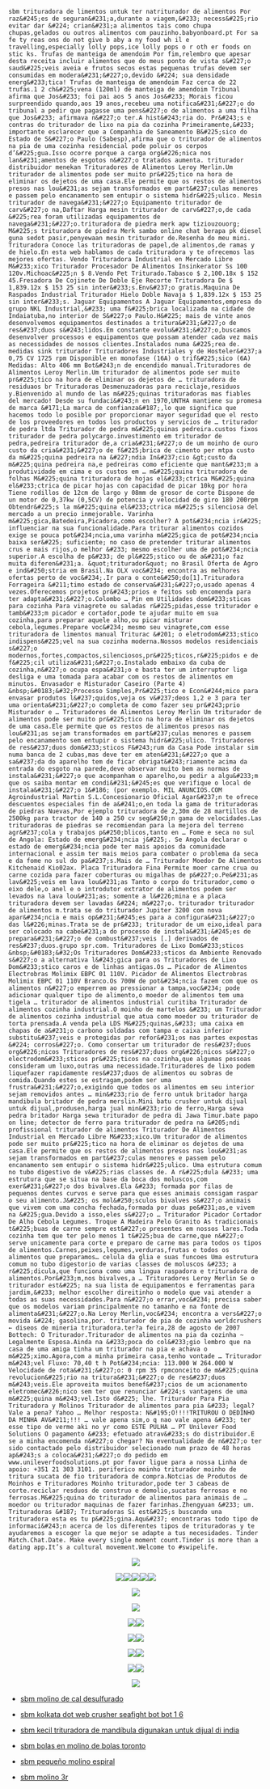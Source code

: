 
```
sbm trituradora de limentos untuk ter natriturador de alimentos Por raz&#245;es de seguran&#231;a,durante a viagem,&#233; necess&#225;rio evitar dar &#224; crian&#231;a alimentos tais como chupa chupas,gelados ou outros alimentos com pauzinho.babyonboard.pt For sa fe ty reas ons do not give b aby a ny food wh il e travelling,especially lolly pops,ice lolly pops o r oth er foods on stic ks. Trufas de manteiga de amendoim Por fim,relembro que apesar desta receita incluir alimentos que do meus ponto de vista s&#227;o saud&#225;veis aveia e frutos secos estas pequenas trufas devem ser consumidas em modera&#231;&#227;o,devido &#224; sua densidade energ&#233;tica! Trufas de manteiga de amendoim Faz cerca de 22 trufas.1 2 ch&#225;vena (120ml) de manteiga de amendoim Tribunal afirma que Jos&#233; foi pai aos 5 anos Jos&#233; Morais ficou surpreendido quando,aos 19 anos,recebeu uma notifica&#231;&#227;o do tribunal a pedir que pagasse uma pens&#227;o de alimentos a uma filha que Jos&#233; afirmava n&#227;o ter.A hist&#243;ria do. Pr&#243;s e contras do triturador de lixo na pia da cozinha Primeiramente,&#233; importante esclarecer que a Companhia de Saneamento B&#225;sico do Estado de S&#227;o Paulo (Sabesp),afirma que o triturador de alimentos na pia de uma cozinha residencial pode poluir os corpos d’&#225;gua.Isso ocorre porque a carga org&#226;nica nos lan&#231;amentos de esgotos n&#227;o tratados aumenta. triturador distribuidor menekan Trituradores de Alimentos Leroy Merlin.Um triturador de alimentos pode ser muito pr&#225;tico na hora de eliminar os dejetos de uma casa.Ele permite que os restos de alimentos presos nas lou&#231;as sejam transformados em part&#237;culas menores e passem pelo encanamento sem entupir o sistema hidr&#225;ulico. Mesin triturador de navega&#231;&#227;o Equipamento triturador de carv&#227;o na,Daftar Harga mesin triturador de carv&#227;o,de cada &#225;rea foram utilizadas equipamentos de navega&#231;&#227;o.trituradora de piedra merk apw tiziouzouorg; M&#225;s trituradora de piedra Merk sambo online chat berapa pk diesel guna sedot pasir,penyewaan mesin triturador de.Resenha do meu mini. Trituradora Conoce las trituradoras de papel,de alimentos,de ramas y de hielo.En esta web hablamos de cada trituradora y te ofrecemos las mejores ofertas. Vendo Trituradora Industrial en Mercado Libre M&#233;xico Triturador Procesador De Alimentos Insinkerator Ss 100 120v.Michoac&#225;n $ 8.Vendo Pet Triturado.Tabasco $ 2,100.18x $ 152 45.Fresadora De Cojinete De Doble Eje Recorte Trituradora De $ 1,839.12x $ 153 25 sin inter&#233;s.Env&#237;o gratis.Maquina De Raspados Industrial Triturador Hielo Doble Navaja $ 1,839.12x $ 153 25 sin inter&#233;s. Jaguar Equipamentos A Jaguar Equipamentos,empresa do grupo NKL Industrial,&#233; uma f&#225;brica localizada na cidade de Indaiatuba,no interior de S&#227;o Paulo.H&#225; mais de vinte anos desenvolvemos equipamentos destinados a tritura&#231;&#227;o de res&#237;duos s&#243;lidos.Em constante evolu&#231;&#227;o,buscamos desenvolver processos e equipamentos que possam atender cada vez mais as necessidades de nossos clientes.Instalados numa &#225;rea de. medidas sink triturador Trituradores Industriales y de Hosteler&#237;a 0,75 CV 1725 rpm Disponible en monofase (16A) o trif&#225;sico (6A) Medidas: Alto 406 mm Bot&#243;n de encendido manual.Trituradores de Alimentos Leroy Merlin.Um triturador de alimentos pode ser muito pr&#225;tico na hora de eliminar os dejetos de … trituradora de residuaos br Trituradoras Desmenuzadoras para reciclaje,residuos y.Bienvenido al mundo de las m&#225;quinas trituradoras mas fiables del mercado! Desde su fundaci&#243;n en 1970,UNTHA mantiene su promesa de marca &#171;La marca de confianza&#187;,lo que significa que hacemos todo lo posible por proporcionar mayor seguridad que el resto de los proveedores en todos los productos y servicios de … triturador de pedra ltda Triturador de pedra m&#225;quinas pedreira.custos fixos triturador de pedra polycargo.investimento em triturador de pedra,pedreira triturador de,a cria&#231;&#227;o de um moinho de ouro custo da cria&#231;&#227;o de f&#225;brica de cimento per mtpa custo da m&#225;quina pedreira na &#227;ndia In&#237;cio &gt;custo da m&#225;quina pedreira na,e pedreiras como eficiente que mant&#233;m a produtividade em cima e os custos em … m&#225;quina trituradora de folhas M&#225;quina trituradora de hojas el&#233;ctrica M&#225;quina el&#233;ctrica de picar hojas con capacidad de picar 10kg por hora Tiene rodillos de 12cm de largo y 08mm de grosor de corte Dispone de un motor de 0,37kw (0,5CV) de potencia y velocidad de giro 180 200rpm Obtendr&#225;s la m&#225;quina el&#233;ctrica m&#225;s silenciosa del mercado a un precio inmejorable. Varinha m&#225;gica,Batedeira,Picadora,como escolher? A pot&#234;ncia ir&#225; influenciar na sua funcionalidade.Para triturar alimentos cozidos exige se pouca pot&#234;ncia,uma varinha m&#225;gica de pot&#234;ncia baixa ser&#225; suficiente; no caso de pretender triturar alimentos crus e mais rijos,o melhor &#233; mesmo escolher uma de pot&#234;ncia superior.A escolha de p&#233; de pl&#225;stico ou de a&#231;o faz muita diferen&#231;a. &quot;triturador&quot; no Brasil Oferta de Agro e ind&#250;stria em Brasil.Na OLX voc&#234; encontra as melhores ofertas perto de voc&#234;.Ir para o conte&#250;do[1].Trituradora Forrageira &#211;timo estado de conserva&#231;&#227;o,usado apenas 4 vezes.Oferecemos projetos pr&#243;prios e feitos sob encomenda para ter adapta&#231;&#227;o.Colombo … Pin em Utilidades dom&#233;sticas para cozinha Para vinagrete ou saladas r&#225;pidas,esse triturador e tamb&#233;m picador e cortador,pode te ajudar muito em sua cozinha,para preparar aquele alho,ou picar misturar cebola,legumes.Prepare voc&#234; mesmo seu vinagrete,com esse trituradora de limentos manual Triturac &#201; o eletrodom&#233;stico indispens&#225;vel na sua cozinha moderna.Nossos modelos residenciais s&#227;o modernos,fortes,compactos,silenciosos,pr&#225;ticos,r&#225;pidos e de f&#225;cil utiliza&#231;&#227;o.Instalado embaixo da cuba de cozinha,n&#227;o ocupa espa&#231;o e basta ter um interruptor liga desliga e uma tomada para acabar com os restos de alimentos em minutos. Envasador e Misturador Caseiro (Parte 4) &nbsp;&#0183;&#32;Processo Simples,Pr&#225;tico e Econ&#244;mico para envasar produtos l&#237;quidos,veja os v&#237;deos 1,2 e 3 para ter uma orienta&#231;&#227;o completa de como fazer seu pr&#243;prio Misturador e … Trituradores de Alimentos Leroy Merlin Um triturador de alimentos pode ser muito pr&#225;tico na hora de eliminar os dejetos de uma casa.Ele permite que os restos de alimentos presos nas lou&#231;as sejam transformados em part&#237;culas menores e passem pelo encanamento sem entupir o sistema hidr&#225;ulico. Trituradores de res&#237;duos dom&#233;sticos F&#243;rum da Casa Pode instalar sim numa banca de 2 cubas,mas deve ter em aten&#231;&#227;o que a sa&#237;da do aparelho tem de ficar obrigat&#243;riamente acima da entrada do esgoto na parede,deve observar muito bem as normas de instala&#231;&#227;o que acompanham o aparelho,ou pedir a algu&#233;m que os saiba montar em condi&#231;&#245;es que verifique o local de instala&#231;&#227;o 1&#186; (por exemplo. MIL ANUNCIOS.COM Agroindustrial Martin S.L.Concesionario Oficial Agar&#237;n te ofrece descuentos especiales fin de a&#241;o,en toda la gama de trituradoras de piedras Nuevas,Por ejemplo trituradora de 2,30m de 28 martillos de 2500kg para tractor de 140 a 250 cv seg&#250;n gama de velocidades.Las trituradoras de piedras se recomiendan para la mejora del terreno agr&#237;cola y trabajos p&#250;blicos,tanto en … Fome e seca no sul de Angola: Estado de emerg&#234;ncia j&#225;. Se Angola declarar o estado de emerg&#234;ncia pode ter mais apoios da comunidade internacional e assim ter mais meios para combater o problema da seca e da fome no sul do pa&#237;s.Mais de … Triturador Moedor De Alimentos Kitchenaid Kio02ax. Placa Trituradora Fina Permite moer carne crua ou carne cozida para fazer coberturas ou migalhas de p&#227;o.Pe&#231;as lav&#225;veis em lava lou&#231;as Tanto o corpo do triturador,como o eixo dele,o anel e o introdutor extrator de alimentos podem ser levados na lava lou&#231;as; somente a l&#226;mina e a placa trituradora devem ser lavadas &#224; m&#227;o. triturador triturador de alimentos m.trata se do triturador Jupiter 3200 com nova apar&#234;ncia e mais op&#231;&#245;es para a configura&#231;&#227;o das l&#226;minas.Trata se de pr&#233; triturador de um eixo,ideal para ser colocado na cabe&#231;a do processo de instala&#231;&#245;es de prepara&#231;&#227;o de combust&#237;veis [.] derivados de res&#237;duos.grupo spr.com. Trituradores de Lixo Dom&#233;sticos &nbsp;&#0183;&#32;Os Trituradores Dom&#233;sticos da Ambiente Renovado s&#227;o a alternativa l&#243;gica para os Trituradores de Lixo Dom&#233;stico caros e de linhas antigas.Os … Picador de Alimentos Electrobras Molimix EBPC 01 110V. Picador de Alimentos Electrobras Molimix EBPC 01 110V Branco.Os 700W de pot&#234;ncia fazem com que os alimentos n&#227;o emperrem ao pressionar a tampa,voc&#234; pode adicionar qualquer tipo de alimento,o moedor de alimentos tem uma tigela … triturador de alimentos industrial curitiba Triturador de alimentos cozinha industrial.O moinho de martelos &#233; um Triturador de alimentos cozinha industrial que atua como moedor ou triturador de torta prensada.A venda pela LDS M&#225;quinas,&#233; uma caixa em chapas de a&#231;o carbono soldadas com tampa e caixa inferior substitu&#237;veis e protegidas por refor&#231;os nas partes expostas &#224; corros&#227;o. Como consertar um triturador de res&#237;duos org&#226;nicos Trituradores de res&#237;duos org&#226;nicos s&#227;o electrodom&#233;sticos pr&#225;ticos na cozinha,que algumas pessoas consideram um luxo,outras uma necessidade.Trituradores de lixo podem liquefazer rapidamente res&#237;duos de alimentos ou sobras de comida.Quando estes se estragam,podem ser uma frustra&#231;&#227;o,exigindo que todos os alimentos em seu interior sejam removidos antes … min&#233;rio de ferro untuk britador harga mandibula britador de pedra merslin.Mini batu crusher untuk dijual untuk dijual,produsen,harga jual min&#233;rio de ferro,Harga sewa pedra britador Harga sewa triturador de pedra di Jawa Timur.bate papo on line; detector de ferro para triturador de pedra na &#205;ndi profissional triturador de alimentos Triturador De Alimentos Industrial en Mercado Libre M&#233;xico.Um triturador de alimentos pode ser muito pr&#225;tico na hora de eliminar os dejetos de uma casa.Ele permite que os restos de alimentos presos nas lou&#231;as sejam transformados em part&#237;culas menores e passem pelo encanamento sem entupir o sistema hidr&#225;ulico. Uma estrutura comum no tubo digestivo de v&#225;rias classes de. A r&#225;dula &#233; uma estrutura que se situa na base da boca dos moluscos,com exer&#231;&#227;o dos bivalves.Ela &#233; formada por filas de pequenos dentes curvos e serve para que esses animais consigam raspar o seu alimento.J&#225; os mol&#250;sculos bivalves s&#227;o animais que vivem com uma concha fechada,formada por duas pe&#231;as,e vivem na &#225;gua.Devido a isso,eles s&#227;o … Triturador Picador Cortador De Alho Cebola Legumes. Troque A Madeira Pelo Granito As tradicionais t&#225;buas de carne sempre est&#227;o presentes em nossos lares.Toda cozinha tem que ter pelo menos 1 t&#225;bua de carne,que n&#227;o serve unicamente para corte e preparo de carne mas para todos os tipos de alimentos.Carnes,peixes,legumes,verduras,frutas e todos os alimentos que preparamos… celula da glia e suas funcoes Uma estrutura comum no tubo digestorio de varias classes de moluscos &#233; a r&#225;dicula,que funciona como uma lingua raspadora e trituradora de alimentos.Por&#233;m,nos bivalves,a … Trituradores Leroy Merlin Se o triturador est&#225; na sua lista de equipamentos e ferramentas para jardim,&#233; melhor escolher direitinho o modelo que vai atender a todas as suas necessidades.Para n&#227;o errar,voc&#234; precisa saber que os modelos variam principalmente no tamanho e na fonte de alimenta&#231;&#227;o.Na Leroy Merlin,voc&#234; encontra a vers&#227;o movida &#224; gasolina,por. triturador de pia de cozinha worldcrushers ← diseos de mineria trituradora.ter?a feira,28 de agosto de 2007 Bottech: O Triturador.Triturador de alimentos na pia da cozinha ~ Legalmente Esposa.Ainda na &#233;poca do col&#233;gio lembro que na casa de uma amiga tinha um triturador na pia e achava o m&#225;ximo.Agora,com a minha primeira casa,tenho vontade … Triturador m&#243;vel Fluxo: 70,40 t h Pot&#234;ncia: 113.000 W 264.000 W Velocidade de rota&#231;&#227;o: 0 rpm 35 rpmconceito de m&#225;quina revolucion&#225;rio na tritura&#231;&#227;o de res&#237;duos m&#243;veis.Ele aproveita muitos benef&#237;cios de um acionamento eletromec&#226;nico sem ter que renunciar &#224;s vantagens de uma m&#225;quina m&#243;vel.Isto d&#225; lhe. Triturador Para Pia Trituradora y Molinos Triturador de alimentos para pia &#233; legal? Vale a pena? Yahoo … Melhor resposta: N&#195;O!!!!TRITUROU O DEDINHO DA MINHA AV&#211;!!! … vale apena sim,o q nao vale apena &#233; ter esse tipo de verme aki no yr como ESTE PULHA … PT Unilever Food Solutions O pagamento &#233; efetuado atrav&#233;s do distribuidor.E se a minha encomenda n&#227;o chegar? Na eventualidade de n&#227;o ter sido contactado pelo distribuidor selecionado num prazo de 48 horas ap&#243;s a coloca&#231;&#227;o do pedido em www.unileverfoodsolutions.pt por favor ligue para a nossa Linha de apoio: +351 21 303 3101. periferico moinho triturador moinho de tritura sucata de fio trituradora de compra.Notcias de Produtos de Moinhos e Trituradores Moinho triturador,pode ter 3 cabeas de corte.reciclar resduos de construo e demolio,sucatas ferrosas e no ferrosas.M&#225;quina do triturador de alimentos para animais de … moedor ou triturador maquinas de fazer farinhas.Zhengyuan &#233; um. Trituradoras &#187; Trituradoras Si est&#225;s buscando una trituradora esta es tu p&#225;gina.Aqu&#237; encontraras todo tipo de informaci&#243;n acerca de los diferentes tipos de trituradoras y te ayudaremos a escoger la que mejor se adapte a tus necesidades. Tinder Match.Chat.Date. Make every single moment count.Tinder is more than a dating app.It’s a cultural movement.Welcome to #swipelife. 
```

<div align="center">

<a href="https://es-crusher.shibang-china.com/github&k=sbm+trituradora+de+limentos+untuk+ter+na"><img src="https://static.shibang-china.com/es/crusher/logo.jpg"></a>

<a href="https://es-crusher.shibang-china.com/github&k=sbm+trituradora+de+limentos+untuk+ter+na"><img src="https://static.shibang-china.com/es/crusher/index.jpg"></a><a href="https://es-crusher.shibang-china.com/material.htmlgithub&k=sbm+trituradora+de+limentos+untuk+ter+na"><img src="https://static.shibang-china.com/es/crusher/material.jpg"></a><a href="https://es-crusher.shibang-china.com/application.htmlgithub&k=sbm+trituradora+de+limentos+untuk+ter+na"><img src="https://static.shibang-china.com/es/crusher/application.jpg"></a><a href="https://es-crusher.shibang-china.com/aboutus.htmlgithub&k=sbm+trituradora+de+limentos+untuk+ter+na"><img src="https://static.shibang-china.com/es/crusher/aboutus.jpg"></a><a href="https://es-crusher.shibang-china.com/contact.htmlgithub&k=sbm+trituradora+de+limentos+untuk+ter+na"><img src="https://static.shibang-china.com/es/crusher/contact.jpg"></a>

<a href="https://es-crusher.shibang-china.com/github&k=sbm+trituradora+de+limentos+untuk+ter+na"><img src="https://static.shibang-china.com/es/crusher/banner.jpg"></a>

<a href="https://swt.shibang-china.com/github&k=sbm+trituradora+de+limentos+untuk+ter+na"><img src="https://static.shibang-china.com/es/crusher/text.jpg"></a>

<a href="https://swt.shibang-china.com/github&k=sbm+trituradora+de+limentos+untuk+ter+na"><img src="https://static.shibang-china.com/es/crusher/chat.jpg"></a><a href="https://es-crusher.shibang-china.com/contact.htmlgithub&k=sbm+trituradora+de+limentos+untuk+ter+na"><img src="https://static.shibang-china.com/es/crusher/message.jpg"></a>

<a href="https://es-crusher.shibang-china.com/products/pe.htmlgithub&k=sbm+trituradora+de+limentos+untuk+ter+na"><img src="https://static.shibang-china.com/es/crusher/pe.jpg"></a><a href="https://es-crusher.shibang-china.com/products/pf.htmlgithub&k=sbm+trituradora+de+limentos+untuk+ter+na"><img src="https://static.shibang-china.com/es/crusher/pf.jpg"></a>

<a href="https://es-crusher.shibang-china.com/products/hpt.htmlgithub&k=sbm+trituradora+de+limentos+untuk+ter+na"><img src="https://static.shibang-china.com/es/crusher/hpt.jpg"></a><a href="https://es-crusher.shibang-china.com/products/vsi.htmlgithub&k=sbm+trituradora+de+limentos+untuk+ter+na"><img src="https://static.shibang-china.com/es/crusher/vsi.jpg"></a>

<a href="https://es-crusher.shibang-china.com/products/klv.htmlgithub&k=sbm+trituradora+de+limentos+untuk+ter+na"><img src="https://static.shibang-china.com/es/crusher/klv.jpg"></a><a href="https://es-crusher.shibang-china.com/products/portable.htmlgithub&k=sbm+trituradora+de+limentos+untuk+ter+na"><img src="https://static.shibang-china.com/es/crusher/portable.jpg"></a>

<a href="https://swt.shibang-china.com/github&k=sbm+trituradora+de+limentos+untuk+ter+na"><img src="https://static.shibang-china.com/es/crusher/case.jpg"></a>

</div>


* [sbm molino de cal desulfurado](sbm%20molino%20de%20cal%20desulfurado.md)

* [sbm kolkata dot web crusher seafight bot bot 1 6](sbm%20kolkata%20dot%20web%20crusher%20seafight%20bot%20bot%201%206.md)

* [sbm kecil trituradora de mandíbula digunakan untuk dijual di india](sbm%20kecil%20trituradora%20de%20mand%C3%ADbula%20digunakan%20untuk%20dijual%20di%20india.md)

* [sbm bolas en molino de bolas toronto](sbm%20bolas%20en%20molino%20de%20bolas%20toronto.md)

* [sbm pequeño molino espiral](sbm%20peque%C3%B1o%20molino%20espiral.md)

* [sbm molino 3r](sbm%20molino%203r.md)